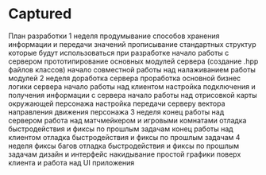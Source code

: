 # Captured

План разработки
1 неделя
	продумывание способов хранения информации и передачи значений
		прописывание стандартных структур которые будут использоваться при разработке
	начало работы с сервером
		прототипирование основных модулей сервера (создание .hpp файлов классов)
		начало совместной работы над налаживанием работы модулей
2 неделя
	доработка сервера
		проработка основной бизнес логики сервера
	начало работы над клиентом
		настройка подключения и получения информации с сервера
		начало работы над отрисовкой карты окружающей персонажа
		настройка передачи серверу вектора направления движения персонажа
3 неделя
	конец работы над сервером
		работа над матчмейкером и игровыми комнатами
		отладка быстродействия и фиксы по прошлым задачам
	конец работы над клиентом
		отладка быстродействия и фиксы по прошлым задачам
4 неделя
	фиксы багов
		отладка быстродействия и фиксы по прошлым задачам
	дизайн и интерфейс
		накидывание простой графики поверх клиента и работа над UI приложения
